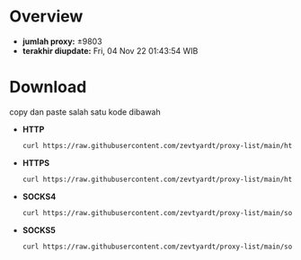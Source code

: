 # Overview
  - **jumlah proxy:** ±9803
  - **terakhir diupdate:** Fri, 04 Nov 22 01:43:54 WIB

# Download
  copy dan paste salah satu kode dibawah
  - **HTTP**
    ```bash
    curl https://raw.githubusercontent.com/zevtyardt/proxy-list/main/http_proxy.txt -O http_proxy.txt
    ```
  - **HTTPS**
    ```bash
    curl https://raw.githubusercontent.com/zevtyardt/proxy-list/main/https_proxy.txt -O https_proxy.txt
    ```
  - **SOCKS4**
    ```bash
    curl https://raw.githubusercontent.com/zevtyardt/proxy-list/main/socks4_proxy.txt -O socks4_proxy.txt
    ```
  - **SOCKS5**
    ```bash
    curl https://raw.githubusercontent.com/zevtyardt/proxy-list/main/socks5_proxy.txt -O socks5_proxy.txt
    ```
